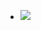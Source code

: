 - ![](https://firebasestorage.googleapis.com/v0/b/firescript-577a2.appspot.com/o/imgs%2Fapp%2FIndieHacker%2FuntglATHK7.png?alt=media&token=d0dfddcc-0ba1-48b9-a9cf-7ceb9aac6697)
